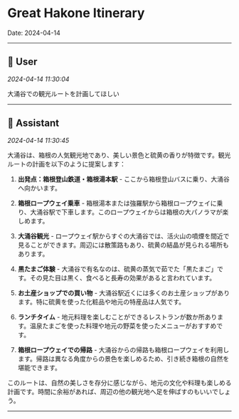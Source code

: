 # Great Hakone Itinerary

Date: 2024-04-14

---

## 👤 User
*2024-04-14 11:30:04*

大涌谷での観光ルートを計画してほしい

---

## 🤖 Assistant
*2024-04-14 11:30:45*

大涌谷は、箱根の人気観光地であり、美しい景色と硫黄の香りが特徴です。観光ルートの計画を以下のように提案します：

1. **出発点：箱根登山鉄道・箱根湯本駅** - ここから箱根登山バスに乗り、大涌谷へ向かいます。

2. **箱根ロープウェイ乗車** - 箱根湯本または強羅駅から箱根ロープウェイに乗り、大涌谷駅で下車します。このロープウェイからは箱根の大パノラマが楽しめます。

3. **大涌谷観光** - ロープウェイ駅からすぐの大涌谷では、活火山の噴煙を間近で見ることができます。周辺には散策路もあり、硫黄の結晶が見られる場所もあります。

4. **黒たまご体験** - 大涌谷で有名なのは、硫黄の蒸気で茹でた「黒たまご」です。その見た目は黒く、食べると長寿の効果があると言われています。

5. **お土産ショップでの買い物** - 大涌谷駅近くには多くのお土産ショップがあります。特に硫黄を使った化粧品や地元の特産品は人気です。

6. **ランチタイム** - 地元料理を楽しむことができるレストランが数か所あります。温泉たまごを使った料理や地元の野菜を使ったメニューがおすすめです。

7. **箱根ロープウェイでの帰路** - 大涌谷からの帰路も箱根ロープウェイを利用します。帰路は異なる角度からの景色を楽しめるため、引き続き箱根の自然を堪能できます。

このルートは、自然の美しさを存分に感じながら、地元の文化や料理も楽しめる計画です。時間に余裕があれば、周辺の他の観光地へ足を伸ばすのもいいでしょう。

---
